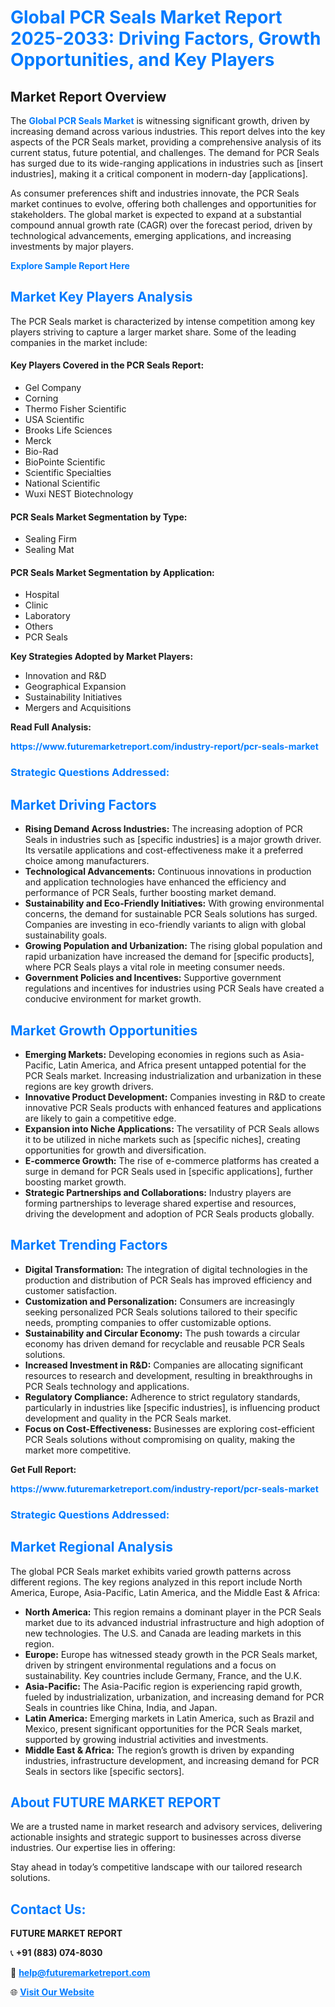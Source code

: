<h1 style="color: #007BFF;">Global PCR Seals Market Report 2025-2033: Driving Factors, Growth Opportunities, and Key Players</h1>

<section id="overview">
<h2>Market Report Overview</h2>
<p>The <a href="https://www.futuremarketreport.com/industry-report/pcr-seals-market" style="color: #007BFF; text-decoration: none;"><strong>Global PCR Seals Market</strong></a> is witnessing significant growth, driven by increasing demand across various industries. This report delves into the key aspects of the PCR Seals market, providing a comprehensive analysis of its current status, future potential, and challenges. The demand for PCR Seals has surged due to its wide-ranging applications in industries such as [insert industries], making it a critical component in modern-day [applications].</p>
<p>As consumer preferences shift and industries innovate, the PCR Seals market continues to evolve, offering both challenges and opportunities for stakeholders. The global market is expected to expand at a substantial compound annual growth rate (CAGR) over the forecast period, driven by technological advancements, emerging applications, and increasing investments by major players.</p>
</section>

<section id="overview">
<p><a href="https://www.futuremarketreport.com/request-sample/reportId=123503" style="color: #007BFF; text-decoration: none;"><strong>Explore Sample Report Here</strong></a></p>
</section>

<section id="key-players">
<h2 style="color: #007BFF;">Market Key Players Analysis</h2>
<p>The PCR Seals market is characterized by intense competition among key players striving to capture a larger market share. Some of the leading companies in the market include:</p>
<h4>Key Players Covered in the PCR Seals Report:</h4>
<ul><li>Gel Company</li><li>Corning</li><li>Thermo Fisher Scientific</li><li>USA Scientific</li><li>Brooks Life Sciences</li><li>Merck</li><li>Bio-Rad</li><li>BioPointe Scientific</li><li>Scientific Specialties</li><li>National Scientific</li><li>Wuxi NEST Biotechnology</li></ul>
<h4>PCR Seals Market Segmentation by Type:</h4>
<ul><li>Sealing Firm</li><li>Sealing Mat</li></ul>

<h4>PCR Seals Market Segmentation by Application:</h4>
<ul><li>Hospital</li><li>Clinic</li><li>Laboratory</li><li>Others</li><li>PCR Seals</li></ul>
<p><strong>Key Strategies Adopted by Market Players:</strong></p>
<ul>
<li>Innovation and R&D</li>
<li>Geographical Expansion</li>
<li>Sustainability Initiatives</li>
<li>Mergers and Acquisitions</li>
</ul>
</section>

<section>
<p><strong>Read Full Analysis: </strong></p><a href="https://www.futuremarketreport.com/industry-report/pcr-seals-market" style="color: #007BFF; text-decoration: none;"><strong>https://www.futuremarketreport.com/industry-report/pcr-seals-market</strong></a>
<h3 style="color: #007BFF;">Strategic Questions Addressed:</h3>
</section>

<section id="driving-factors">
<h2 style="color: #007BFF;">Market Driving Factors</h2>
<ul>
<li><strong>Rising Demand Across Industries:</strong> The increasing adoption of PCR Seals in industries such as [specific industries] is a major growth driver. Its versatile applications and cost-effectiveness make it a preferred choice among manufacturers.</li>
<li><strong>Technological Advancements:</strong> Continuous innovations in production and application technologies have enhanced the efficiency and performance of PCR Seals, further boosting market demand.</li>
<li><strong>Sustainability and Eco-Friendly Initiatives:</strong> With growing environmental concerns, the demand for sustainable PCR Seals solutions has surged. Companies are investing in eco-friendly variants to align with global sustainability goals.</li>
<li><strong>Growing Population and Urbanization:</strong> The rising global population and rapid urbanization have increased the demand for [specific products], where PCR Seals plays a vital role in meeting consumer needs.</li>
<li><strong>Government Policies and Incentives:</strong> Supportive government regulations and incentives for industries using PCR Seals have created a conducive environment for market growth.</li>
</ul>
</section>

<section id="growth-opportunities">
<h2 style="color: #007BFF;">Market Growth Opportunities</h2>
<ul>
<li><strong>Emerging Markets:</strong> Developing economies in regions such as Asia-Pacific, Latin America, and Africa present untapped potential for the PCR Seals market. Increasing industrialization and urbanization in these regions are key growth drivers.</li>
<li><strong>Innovative Product Development:</strong> Companies investing in R&D to create innovative PCR Seals products with enhanced features and applications are likely to gain a competitive edge.</li>
<li><strong>Expansion into Niche Applications:</strong> The versatility of PCR Seals allows it to be utilized in niche markets such as [specific niches], creating opportunities for growth and diversification.</li>
<li><strong>E-commerce Growth:</strong> The rise of e-commerce platforms has created a surge in demand for PCR Seals used in [specific applications], further boosting market growth.</li>
<li><strong>Strategic Partnerships and Collaborations:</strong> Industry players are forming partnerships to leverage shared expertise and resources, driving the development and adoption of PCR Seals products globally.</li>
</ul>
</section>

<section id="trending-factors">
<h2 style="color: #007BFF;">Market Trending Factors</h2>
<ul>
<li><strong>Digital Transformation:</strong> The integration of digital technologies in the production and distribution of PCR Seals has improved efficiency and customer satisfaction.</li>
<li><strong>Customization and Personalization:</strong> Consumers are increasingly seeking personalized PCR Seals solutions tailored to their specific needs, prompting companies to offer customizable options.</li>
<li><strong>Sustainability and Circular Economy:</strong> The push towards a circular economy has driven demand for recyclable and reusable PCR Seals solutions.</li>
<li><strong>Increased Investment in R&D:</strong> Companies are allocating significant resources to research and development, resulting in breakthroughs in PCR Seals technology and applications.</li>
<li><strong>Regulatory Compliance:</strong> Adherence to strict regulatory standards, particularly in industries like [specific industries], is influencing product development and quality in the PCR Seals market.</li>
<li><strong>Focus on Cost-Effectiveness:</strong> Businesses are exploring cost-efficient PCR Seals solutions without compromising on quality, making the market more competitive.</li>
</ul>
</section>

<section>
<p><strong>Get Full Report: </strong></p><a href="https://www.futuremarketreport.com/industry-report/pcr-seals-market" style="color: #007BFF; text-decoration: none;"><strong>https://www.futuremarketreport.com/industry-report/pcr-seals-market</strong></a>
<h3 style="color: #007BFF;">Strategic Questions Addressed:</h3>
</section>


<section id="regional-analysis">
<h2 style="color: #007BFF;">Market Regional Analysis</h2>
<p>The global PCR Seals market exhibits varied growth patterns across different regions. The key regions analyzed in this report include North America, Europe, Asia-Pacific, Latin America, and the Middle East & Africa:</p>
<ul>
<li><strong>North America:</strong> This region remains a dominant player in the PCR Seals market due to its advanced industrial infrastructure and high adoption of new technologies. The U.S. and Canada are leading markets in this region.</li>
<li><strong>Europe:</strong> Europe has witnessed steady growth in the PCR Seals market, driven by stringent environmental regulations and a focus on sustainability. Key countries include Germany, France, and the U.K.</li>
<li><strong>Asia-Pacific:</strong> The Asia-Pacific region is experiencing rapid growth, fueled by industrialization, urbanization, and increasing demand for PCR Seals in countries like China, India, and Japan.</li>
<li><strong>Latin America:</strong> Emerging markets in Latin America, such as Brazil and Mexico, present significant opportunities for the PCR Seals market, supported by growing industrial activities and investments.</li>
<li><strong>Middle East & Africa:</strong> The region’s growth is driven by expanding industries, infrastructure development, and increasing demand for PCR Seals in sectors like [specific sectors].</li>
</ul>
</section>

<footer>
<h2 style="color: #007BFF;">About FUTURE MARKET REPORT</h2>
<p>We are a trusted name in market research and advisory services, delivering actionable insights and strategic support to businesses across diverse industries. Our expertise lies in offering:</p>

<p>Stay ahead in today’s competitive landscape with our tailored research solutions.</p>

<h2 style="color: #007BFF;">Contact Us:</h2>
<p><strong>FUTURE MARKET REPORT</strong></p>
<p>📞 <strong>+91 (883) 074-8030</strong></p>
<p>📧 <strong><a href="mailto:help@futuremarketreport.com" style="color: #007BFF;">help@futuremarketreport.com</a></strong></p>
<p>🌐 <strong><a href="https://www.futuremarketreport.com/" style="color: #007BFF;">Visit Our Website</a></strong></p>
</footer>